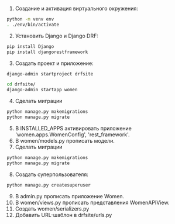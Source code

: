 1. Создание и активация виртуального окружения:<br>
```bash
python -m venv env
. ./env/bin/activate
```
2. Установить Django и Django DRF:<br>
```bash
pip install Django
pip install djangorestframework
```
3. Создать проект и приложение:<br>
```bash
django-admin startproject drfsite

cd drfsite/
django-admin startapp women
```
4. Сделать миграции<br>
```bash
python manage.py makemigrations
python manage.py migrate
```
5. В INSTALLED_APPS активировать приложение 'women.apps.WomenConfig', 'rest_framework'.<br>
6. В women/models.py прописать модели.<br>
7. Сделать миграции<br>
```bash
python manage.py makemigrations
python manage.py migrate
```
8. Создать суперпользователя:<br>
```bash
python manage.py createsuperuser
```
9. В admin.py прописать приложение Women.<br>
10. В women/views.py прописать представления WomenAPIView.<br>
11. Создать women/serializers.py<br>
12. Добавить URL-шаблон в drfsite/urls.py<br>